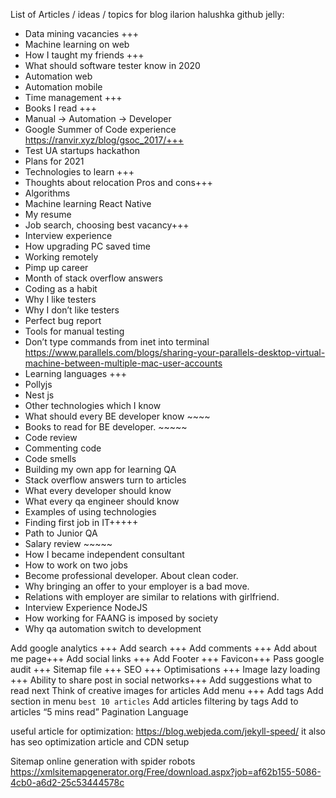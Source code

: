 List of Articles / ideas / topics for blog ilarion halushka github jelly:
* Data mining vacancies +++
* Machine learning on web
* How I taught my friends +++
* What should software tester know in 2020
* Automation web
* Automation mobile
* Time management +++
* Books I read +++
* Manual -> Automation -> Developer
* Google Summer of Code experience https://ranvir.xyz/blog/gsoc_2017/+++
* Test UA startups hackathon
* Plans for 2021
* Technologies to learn +++
* Thoughts about relocation Pros and cons+++
* Algorithms
* Machine learning React Native
* My resume
* Job search, choosing best vacancy+++
* Interview experience
* How upgrading PC saved time
* Working remotely
* Pimp up career
* Month of stack overflow answers
* Coding as a habit
* Why I like testers
* Why I don’t like testers
* Perfect bug report
* Tools for manual testing
* Don’t type commands from inet into terminal https://www.parallels.com/blogs/sharing-your-parallels-desktop-virtual-machine-between-multiple-mac-user-accounts
* Learning languages +++
* Pollyjs
* Nest js
* Other technologies which I know
* What should every BE developer know ~~~~
* Books to read for BE developer. ~~~~~
* Code review
* Commenting code
* Code smells
* Building my own app for learning QA
* Stack overflow answers turn to articles
* What every developer should know
* What every qa engineer should know
* Examples of using technologies
* Finding first job in IT+++++
* Path to Junior QA
* Salary review ~~~~~
* How I became independent consultant
* How to work on two jobs
* Become professional developer. About clean coder.
* Why bringing an offer to your employer is a bad move.
* Relations with employer are similar to relations with girlfriend.
* Interview Experience NodeJS
* How working for FAANG is imposed by society
* Why qa automation switch to development


Add google analytics +++
Add search +++
Add comments +++
Add about me page+++
Add social links +++
Add Footer +++
Favicon+++
Pass google audit +++
Sitemap file +++
SEO +++
Optimisations +++
Image lazy loading +++
Ability to share post in social networks+++
Add suggestions what to read next
Think of creative images for articles
Add menu +++
Add tags
Add section in menu `best 10 articles`
Add articles filtering by tags
Add to articles “5 mins read”
Pagination
Language


useful article for optimization:
https://blog.webjeda.com/jekyll-speed/
it also has seo optimization article and CDN setup


Sitemap online generation with spider robots
https://xmlsitemapgenerator.org/Free/download.aspx?job=af62b155-5086-4cb0-a6d2-25c53444578c

